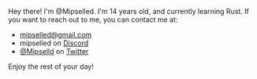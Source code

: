 Hey there! I'm @Mipselled. I'm 14 years old, and currently learning Rust.
If you want to reach out to me, you can contact me at:
 - mipselled@gmail.com
 - mipselled on [Discord](https://discord.com)
 - [@Mipselld](https://twitter.com/Mipselld) on [Twitter](https://twitter.com)

Enjoy the rest of your day!
